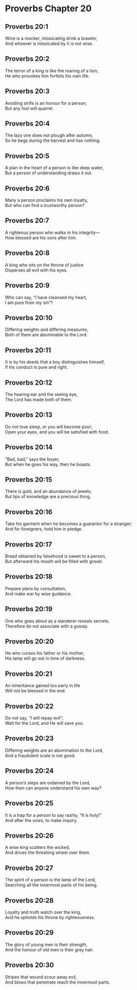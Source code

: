 # Proverbs Chapter 20

## Proverbs 20:1

Wine is a mocker, intoxicating drink a brawler,  
And whoever is intoxicated by it is not wise.

## Proverbs 20:2

The terror of a king is like the roaring of a lion;  
He who provokes him forfeits his own life.

## Proverbs 20:3

Avoiding strife is an honour for a person,  
But any fool will quarrel.

## Proverbs 20:4

The lazy one does not plough after autumn,  
So he begs during the harvest and has nothing.

## Proverbs 20:5

A plan in the heart of a person is like deep water,  
But a person of understanding draws it out.

## Proverbs 20:6

Many a person proclaims his own loyalty,  
But who can find a trustworthy person?

## Proverbs 20:7

A righteous person who walks in his integrity—  
How blessed are his sons after him.

## Proverbs 20:8

A king who sits on the throne of justice  
Disperses all evil with his eyes.

## Proverbs 20:9

Who can say, “I have cleansed my heart,  
I am pure from my sin”?

## Proverbs 20:10

Differing weights and differing measures,  
Both of them are abominable to the Lord.

## Proverbs 20:11

It is by his deeds that a boy distinguishes himself,  
If his conduct is pure and right.

## Proverbs 20:12

The hearing ear and the seeing eye,  
The Lord has made both of them.

## Proverbs 20:13

Do not love sleep, or you will become poor;  
Open your eyes, and you will be satisfied with food.

## Proverbs 20:14

“Bad, bad,” says the buyer,  
But when he goes his way, then he boasts.

## Proverbs 20:15

There is gold, and an abundance of jewels;  
But lips of knowledge are a precious thing.

## Proverbs 20:16

Take his garment when he becomes a guarantor for a stranger;  
And for foreigners, hold him in pledge.

## Proverbs 20:17

Bread obtained by falsehood is sweet to a person,  
But afterward his mouth will be filled with gravel.

## Proverbs 20:18

Prepare plans by consultation,  
And make war by wise guidance.

## Proverbs 20:19

One who goes about as a slanderer reveals secrets;  
Therefore do not associate with a gossip.

## Proverbs 20:20

He who curses his father or his mother,  
His lamp will go out in time of darkness.

## Proverbs 20:21

An inheritance gained too early in life  
Will not be blessed in the end.

## Proverbs 20:22

Do not say, “I will repay evil”;  
Wait for the Lord, and He will save you.

## Proverbs 20:23

Differing weights are an abomination to the Lord,  
And a fraudulent scale is not good.

## Proverbs 20:24

A person’s steps are ordained by the Lord,  
How then can anyone understand his own way?

## Proverbs 20:25

It is a trap for a person to say rashly, “It is holy!”  
And after the vows, to make inquiry.

## Proverbs 20:26

A wise king scatters the wicked,  
And drives the threshing wheel over them.

## Proverbs 20:27

The spirit of a person is the lamp of the Lord,  
Searching all the innermost parts of his being.

## Proverbs 20:28

Loyalty and truth watch over the king,  
And he upholds his throne by righteousness.

## Proverbs 20:29

The glory of young men is their strength,  
And the honour of old men is their grey hair.

## Proverbs 20:30

Stripes that wound scour away evil,  
And blows that penetrate reach the innermost parts.
